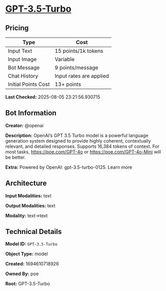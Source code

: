 # [GPT-3.5-Turbo](https://poe.com/GPT-3.5-Turbo)

## Pricing

| Type | Cost |
|------|------|
| Input Text | 15 points/1k tokens |
| Input Image | Variable |
| Bot Message | 9 points/message |
| Chat History | Input rates are applied |
| Initial Points Cost | 13+ points |

**Last Checked:** 2025-08-05 23:21:56.930715


## Bot Information

**Creator:** @openai

**Description:** OpenAI’s GPT 3.5 Turbo model is a powerful language generation system designed to provide highly coherent, contextually relevant, and detailed responses. Supports 16,384 tokens of context. For most tasks, https://poe.com/GPT-4o or https://poe.com/GPT-4o-Mini will be better.

**Extra:** Powered by OpenAI: gpt-3.5-turbo-0125. Learn more


## Architecture

**Input Modalities:** text

**Output Modalities:** text

**Modality:** text->text


## Technical Details

**Model ID:** `GPT-3.5-Turbo`

**Object Type:** model

**Created:** 1694610718926

**Owned By:** poe

**Root:** GPT-3.5-Turbo
